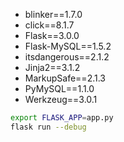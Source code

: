 - blinker==1.7.0
- click==8.1.7
- Flask==3.0.0
- Flask-MySQL==1.5.2
- itsdangerous==2.1.2
- Jinja2==3.1.2
- MarkupSafe==2.1.3
- PyMySQL==1.1.0
- Werkzeug==3.0.1


```sh
export FLASK_APP=app.py
flask run --debug
```